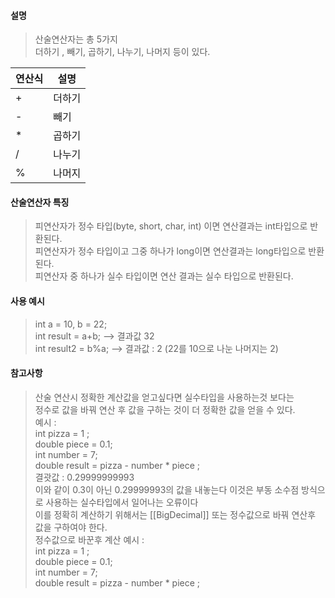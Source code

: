 #### 설명
> 산술연산자는 총 5가지  
> 더하기 , 빼기, 곱하기, 나누기, 나머지 등이 있다.

|연산식|설명|
|---|---|
|+|더하기|
|-|빼기|
|\*|곱하기|
|/|나누기|
|%|나머지|

#### 산술연산자 특징
> 피연산자가 정수 타입(byte, short, char, int) 이면 연산결과는 int타입으로 반환된다.  
> 피연산자가 정수 타입이고 그중 하나가 long이면 연산결과는  long타입으로 반환된다.  
> 피연산자 중 하나가 실수 타입이면 연산 결과는 실수 타입으로 반환된다.  
#### 사용 예시
> int a = 10, b = 22;  
> int result = a+b;  --> 결과값 32  
> int result2 = b%a;  --> 결과값 : 2 (22를 10으로 나눈 나머지는 2)

#### 참고사항
> 산술 연산시 정확한 계산값을 얻고싶다면 실수타입을 사용하는것 보다는   
> 정수로 값을 바꿔 연산 후 값을 구하는 것이 더 정확한 값을 얻을 수 있다.  
> 예시 :  
> int pizza = 1 ;  
> double piece = 0.1;  
> int number = 7;  
> double result = pizza - number \* piece ;  
> 결괏값 : 0.29999999993  
> 이와 같이 0.3이 아닌 0.29999993의 값을 내놓는다 이것은 부동 소수점 방식으로 사용하는 실수타입에서 일어나는 오류이다  
> 이를 정확히 계산하기 위해서는 [[BigDecimal]] 또는 정수값으로 바꿔 연산후 값을 구하여야 한다.  
> 정수값으로 바꾼후 계산 예시 :  
> int pizza = 1 ;  
> double piece = 0.1;  
> int number = 7;  
> double result = pizza - number \* piece ;  